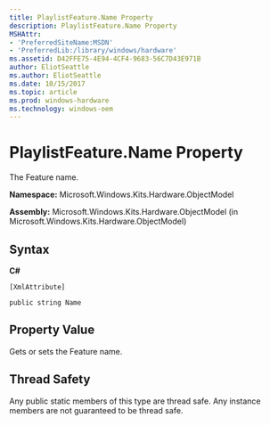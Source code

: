 ```yaml
---
title: PlaylistFeature.Name Property
description: PlaylistFeature.Name Property
MSHAttr:
- 'PreferredSiteName:MSDN'
- 'PreferredLib:/library/windows/hardware'
ms.assetid: D42FFE75-4E94-4CF4-9683-56C7D43E971B
author: EliotSeattle
ms.author: EliotSeattle
ms.date: 10/15/2017
ms.topic: article
ms.prod: windows-hardware
ms.technology: windows-oem
---
```


# PlaylistFeature.Name Property


The Feature name.

**Namespace:** Microsoft.Windows.Kits.Hardware.ObjectModel

**Assembly:** Microsoft.Windows.Kits.Hardware.ObjectModel (in Microsoft.Windows.Kits.Hardware.ObjectModel)

## <span id="Syntax"></span><span id="syntax"></span><span id="SYNTAX"></span>Syntax


**C#**

`[XmlAttribute]`

`public string Name`

## <span id="Property_Value"></span><span id="property_value"></span><span id="PROPERTY_VALUE"></span>Property Value


Gets or sets the Feature name.

## <span id="Thread_Safety"></span><span id="thread_safety"></span><span id="THREAD_SAFETY"></span>Thread Safety


Any public static members of this type are thread safe. Any instance members are not guaranteed to be thread safe.

 

 






